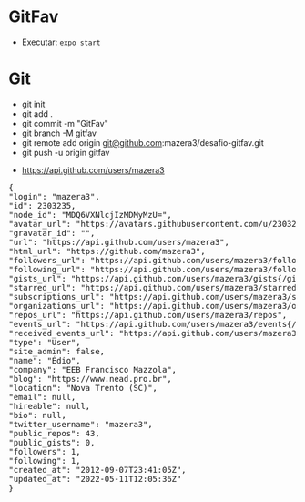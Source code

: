 # GitFav

- Executar: `expo start`

# Git

- git init
- git add .
- git commit -m "GitFav"
- git branch -M gitfav
- git remote add origin git@github.com:mazera3/desafio-gitfav.git
- git push -u origin gitfav

* https://api.github.com/users/mazera3
<pre>
{
"login": "mazera3",
"id": 2303235,
"node_id": "MDQ6VXNlcjIzMDMyMzU=",
"avatar_url": "https://avatars.githubusercontent.com/u/2303235?v=4",
"gravatar_id": "",
"url": "https://api.github.com/users/mazera3",
"html_url": "https://github.com/mazera3",
"followers_url": "https://api.github.com/users/mazera3/followers",
"following_url": "https://api.github.com/users/mazera3/following{/other_user}",
"gists_url": "https://api.github.com/users/mazera3/gists{/gist_id}",
"starred_url": "https://api.github.com/users/mazera3/starred{/owner}{/repo}",
"subscriptions_url": "https://api.github.com/users/mazera3/subscriptions",
"organizations_url": "https://api.github.com/users/mazera3/orgs",
"repos_url": "https://api.github.com/users/mazera3/repos",
"events_url": "https://api.github.com/users/mazera3/events{/privacy}",
"received_events_url": "https://api.github.com/users/mazera3/received_events",
"type": "User",
"site_admin": false,
"name": "Édio",
"company": "EEB Francisco Mazzola",
"blog": "https://www.nead.pro.br",
"location": "Nova Trento (SC)",
"email": null,
"hireable": null,
"bio": null,
"twitter_username": "mazera3",
"public_repos": 43,
"public_gists": 0,
"followers": 1,
"following": 1,
"created_at": "2012-09-07T23:41:05Z",
"updated_at": "2022-05-11T12:05:36Z"
}
</pre>